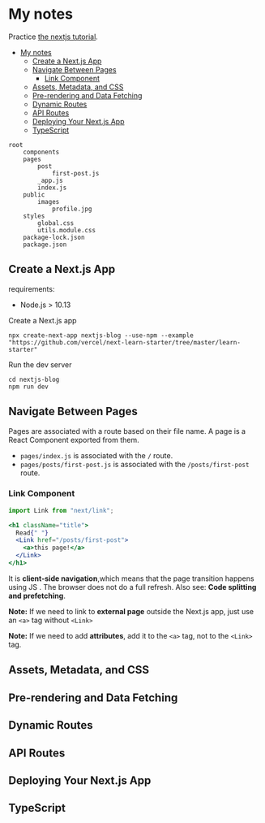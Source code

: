 # My notes

Practice [the nextjs tutorial](https://nextjs.org/learn).

- [My notes](#my-notes)
  - [Create a Next.js App](#create-a-nextjs-app)
  - [Navigate Between Pages](#navigate-between-pages)
    - [Link Component](#link-component)
  - [Assets, Metadata, and CSS](#assets-metadata-and-css)
  - [Pre-rendering and Data Fetching](#pre-rendering-and-data-fetching)
  - [Dynamic Routes](#dynamic-routes)
  - [API Routes](#api-routes)
  - [Deploying Your Next.js App](#deploying-your-nextjs-app)
  - [TypeScript](#typescript)

```text
root
    components
    pages
        post
            first-post.js
        _app.js
        index.js
    public
        images
            profile.jpg
    styles
        global.css
        utils.module.css
    package-lock.json
    package.json
```

## Create a Next.js App

requirements:

- Node.js > 10.13

Create a Next.js app

```shell
npx create-next-app nextjs-blog --use-npm --example "https://github.com/vercel/next-learn-starter/tree/master/learn-starter"
```

Run the dev server

```shell
cd nextjs-blog
npm run dev
```

## Navigate Between Pages

Pages are associated with a route based on their file name. A page is a React Component exported from them.

- `pages/index.js` is associated with the `/` route.
- `pages/posts/first-post.js` is associated with the `/posts/first-post` route.

### Link Component

```jsx
import Link from "next/link";
```

```jsx
<h1 className="title">
  Read{" "}
  <Link href="/posts/first-post">
    <a>this page!</a>
  </Link>
</h1>
```

It is **client-side navigation**,which means that the page transition happens using JS . The browser does not do a full refresh.
Also see: **Code splitting and prefetching**.

**Note:** If we need to link to **external page** outside the Next.js app, just use an `<a>` tag without `<Link>`

**Note:** If we need to add **attributes**, add it to the `<a>` tag, not to the `<Link>` tag.

## Assets, Metadata, and CSS

## Pre-rendering and Data Fetching

## Dynamic Routes

## API Routes

## Deploying Your Next.js App

## TypeScript
